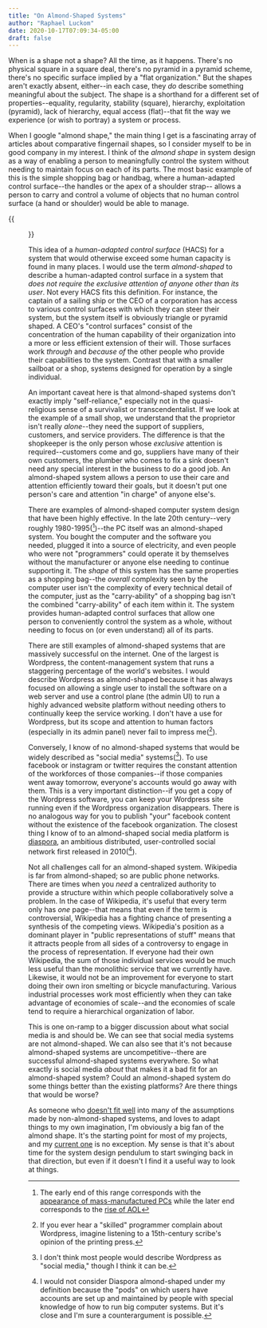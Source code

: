 ```yaml
---
title: "On Almond-Shaped Systems"
author: "Raphael Luckom"
date: 2020-10-17T07:09:34-05:00
draft: false
---
```


When is a shape not a shape? All the time, as it happens. There's no
physical square in a square deal, there's no pyramid in a pyramid scheme,
there's no specific surface implied by a "flat organization." But the shapes
aren't exactly absent, either--in each case, they _do_ describe something
meaningful about the subject. The shape is a shorthand for a different
set of properties--equality, regularity, stability (square), hierarchy, exploitation (pyramid), lack of hierarchy,
equal access (flat)--that fit the way we experience (or wish to portray) a
system or process. 

When I google "almond shape," the main thing I get is a fascinating array
of articles about comparative fingernail shapes, so I consider myself to
be in good company in my interest. I think of the _almond shape_ in system design as a way of enabling a person
to meaningfully control the system without needing to maintain focus on each of
its parts. The most basic example of this is the simple shopping bag or handbag,
where a human-adapted control surface--the handles or the apex of a shoulder strap--
allows a person to carry and control a volume of objects that no human control
surface (a hand or shoulder) would be able to manage. 

{{<figure src="https://media.raphaelluckom.com/images/2a5110b7-a6e6-4574-8c0b-2197edbc6607-1000.JPG" caption="Hand stitched shopping bag loosely based on the Japanese _azuma bukuro_ pattern, made from cloth napkins and scrap fabric. This pattern is really neat because the construction encourages the bag to stretch, even when made of non-stretchy fabric" alt="A yellow and white cloth shoulder bag with a teal shoulder strap on an oak table">}}

This idea of a _human-adapted control surface_ (HACS) for a system that would
otherwise exceed some human capacity is found in many places. I would use the term
_almond-shaped_ to describe a human-adapted control surface in a system that _does not
require the exclusive attention of anyone other than its user_. Not every HACS fits
this definition. For instance, the captain of a sailing ship or the CEO of a corporation
has access to various control surfaces with which they can steer their system,
but the system itself is obviously triangle or pyramid shaped. A CEO's "control surfaces"
consist of the concentration of the human capability of their organization into
a more or less efficient extension of their will. Those surfaces work _through_ and _because
of_ the other people who provide their capabilities to the system. Contrast that with a smaller
sailboat or a shop, systems designed for operation by a single individual.

An important caveat here is that almond-shaped systems don't exactly imply "self-reliance,"
especially not in the quasi-religious sense of a survivalist or transcendentalist. If
we look at the example of a small shop, we understand that the proprietor isn't really
_alone_--they need the support of suppliers, customers, and service providers. The difference
is that the shopkeeper is the only person whose _exclusive_ attention is required--customers
come and go, suppliers have many of their own customers, the plumber who comes to fix a sink
doesn't need any special interest in the business to do a good job. An almond-shaped system
allows a person to use their care and attention efficiently toward their goals, but
it doesn't put one person's care and attention "in charge" of anyone else's.

There are examples of almond-shaped computer system design that have been highly effective.
In the late 20th century--very roughly 1980-1995([^1])--the PC itself was an almond-shaped system. 
You bought the computer and the software you needed, plugged it into
a source of electricity, and even people who were not "programmers" could operate it by themselves
without the manufacturer or anyone else needing to continue supporting it.
The _shape_ of this system has the same properties as a shopping bag--the _overall_ complexity
seen by the computer user isn't the complexity of every technical detail of the computer, just as the
"carry-ability" of a shopping bag isn't the combined "carry-ability" of each item within it.
The system provides human-adapted control surfaces that allow one person to conveniently
control the system as a whole, without needing to focus on (or even understand) all of
its parts.

There are still examples of almond-shaped systems that are massively successful on the
internet. One of the largest is Wordpress, the content-management system that runs a staggering
percentage of the world's websites. I would describe Wordpress as almond-shaped because
it has always focused on allowing a single user to install the software on
a web server and use a control plane (the admin UI) to run a highly advanced website platform
without needing others to continually keep the service working. I don't
have a use for Wordpress, but its scope and attention to human factors (especially in
its admin panel) never fail to impress me([^2]).

Conversely, I know of no almond-shaped systems that would be widely described as "social
media" systems([^3]). To use facebook or instagram or twitter requires the constant attention
of the workforces of those companies--if those companies went away tomorrow, everyone's accounts
would go away with them. This is a very important distinction--if you get a copy of the
Wordpress software, you can keep your Wordpress site running even if the Wordpress organization
disappears. There is no analogous way for you to publish "your" facebook content without
the existence of the facebook organization. The closest thing I know of to an almond-shaped
social media platform is [diaspora](https://en.wikipedia.org/wiki/Diaspora_(social_network)), 
an ambitious distributed, user-controlled social network first released in 2010([^4]).

Not all challenges call for an almond-shaped system. Wikipedia is far from almond-shaped;
so are public phone networks. There are times when you _need_ a centralized authority to
provide a structure within which people collaboratively solve a problem. In the case of Wikipedia, it's
useful that every term only has _one_ page--that means that even if the term is controversial,
Wikipedia has a fighting chance of presenting a synthesis of the competing views. Wikipedia's position
as a dominant player in "public representations of stuff" means that it attracts people from
all sides of a controversy to engage in the process of representation. If everyone had their own
Wikipedia, the sum of those individual services would be much less useful than the monolithic
service that we currently have. Likewise, it would not be an improvement for everyone to start
doing their own iron smelting or bicycle manufacturing. Various industrial processes work most efficiently
when they can take advantage of economies of scale--and the economies of scale tend to require
a hierarchical organization of labor.

This is one on-ramp to a bigger discussion about what social media is and should be. We can
see that social media systems are not almond-shaped. We can also see that
it's not because almond-shaped systems are uncompetitive--there are successful almond-shaped
systems everywhere. So what exactly is social media _about_ that makes it a bad fit
for an almond-shaped system? Could an almond-shaped system do some things better than the existing
platforms? Are there things that would be worse?

As someone who [doesn't fit well](https://www.raphaelluckom.com/posts/not_draft.html) into many of the assumptions made by non-almond-shaped
systems, and loves to adapt things to my own imagination, I'm obviously a big fan of the almond shape.
It's the starting point for most of my projects, and my [current one](https://www.raphaelluckom.com/posts/october_check_in.html) is no exception.
My sense is that it's about time for the system design pendulum to start swinging back in that direction,
but even if it doesn't I find it a useful way to look at things.

[^1]: The early end of this range corresponds with the [appearance of mass-manufactured PCs](https://en.wikipedia.org/wiki/ZX80) while the later end corresponds to the [rise of AOL](https://en.wikipedia.org/wiki/AOL)

[^2]: If you ever hear a "skilled" programmer complain about Wordpress, imagine listening to a 15th-century scribe's opinion of the printing press.

[^3]: I don't think most people would describe Wordpress as "social media," though I think it can be.

[^4]: I would not consider Diaspora almond-shaped under my definition because the "pods" on which users have accounts are set up and maintained by people with special knowledge of how to run big computer systems. But it's close and I'm sure a counterargument is possible.
